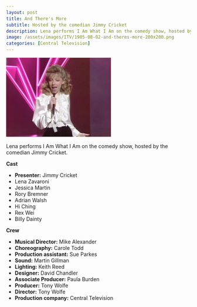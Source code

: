 ```yaml
---
layout: post
title: And There's More
subtitle: Hosted by the comedian Jimmy Cricket
description: Lena performs I Am What I Am on the comedy show, hosted by the comedian Jimmy Cricket.
image: /assets/images/ITV/1985-08-02-and-theres-more-200x200.png
categories: [Central Television]
---
```


![](/assets/images/ITV/1985-08-02-and-theres-more.jpg)

Lena performs I Am What I Am on the comedy show, hosted by the comedian Jimmy Cricket.

**Cast**
* **Presenter:** Jimmy Cricket
* Lena Zavaroni
* Jessica Martin
* Rory Bremner
* Adrian Walsh
* Hi Ching
* Rex Wei
* Billy Dainty

**Crew**
* **Musical Director:** Mike Alexander
* **Choreography:** Carole Todd
* **Production assistant:** Sue Parkes
* **Sound:** Martin Gillman
* **Lighting:** Keith Reed
* **Designer:** David Chandler
* **Associate Producer:** Paula Burden
* **Producer:** Tony Wolfe
* **Director:** Tony Wolfe
* **Production company:** Central Television

